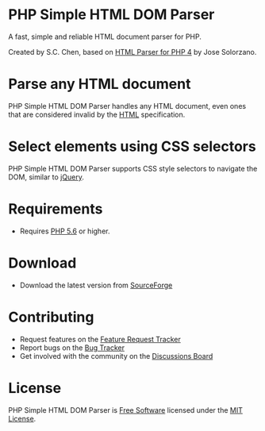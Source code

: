 # PHP Simple HTML DOM Parser

A fast, simple and reliable HTML document parser for PHP.

Created by S.C. Chen, based on [HTML Parser for PHP 4](http://php-html.sourceforge.net/) by Jose
Solorzano.

# Parse any HTML document

PHP Simple HTML DOM Parser handles any HTML document, even ones that are considered
invalid by the [HTML](https://www.w3.org/TR/html/) specification.

# Select elements using CSS selectors

PHP Simple HTML DOM Parser supports CSS style selectors to navigate the DOM,
similar to [jQuery](https://jquery.com/).

# Requirements

* Requires [PHP 5.6](https://secure.php.net/) or higher.

# Download

* Download the latest version from [SourceForge](https://sourceforge.net/projects/simplehtmldom/)

# Contributing

* Request features on the [Feature Request Tracker](https://sourceforge.net/p/simplehtmldom/feature-requests/)
* Report bugs on the [Bug Tracker](https://sourceforge.net/p/simplehtmldom/bugs/)
* Get involved with the community on the [Discussions Board](https://sourceforge.net/p/simplehtmldom/discussion/)

# License

PHP Simple HTML DOM Parser is [Free Software](https://en.wikipedia.org/wiki/Free_software)
licensed under the [MIT License](https://opensource.org/licenses/MIT).